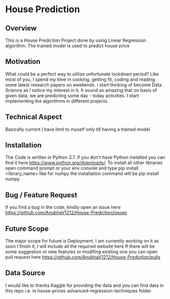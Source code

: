 # House Prediction

## Overview
This is a House Prediction Project done by using Linear Regression algorithm. The trained model is used to predict house price

## Motivation
What could be a perfect way to utilize unfortunate lockdown period? Like most of you, I spend my time in cooking, getting fit, coding and reading some latest research papers on weekends. I start thinking of become Data Science as I notice my interest in it. It sound so amazing that on basis of given data, we are predicting some day - today activities. I start implementing the algorithms in different projects.

## Technical Aspect
Basically current I have limit to myself only till having a trained model.

## Installation
The Code is written in Python 3.7. If you don't have Python installed you can find it here https://www.python.org/downloads/. To install all other libraries open command prompt or your env console and type pip install <library_name> like for numpy the installation command will be pip install numpy

## Bug / Feature Request
If you find a bug in the code, kindly open an issue here https://github.com/AnubhaV1212/House-Prediction/issues

## Future Scope
The major scope for future is Deployment. I am currently working on it as soon I finish it, I will include all the required website here If there will be some suggestion or new features or modifing existing one you can open pull request here https://github.com/AnubhaV1212/House-Prediction/pulls

## Data Source
I would like to thanks Kaggle for providing the data and you can find data in this repo i.e. in house-prices-advanced-regression-techniques folder
